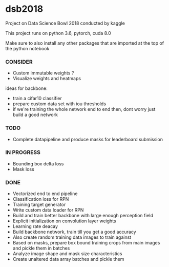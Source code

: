 # dsb2018
Project on Data Science Bowl 2018 conducted by kaggle

This project runs on python 3.6, pytorch, cuda 8.0

Make sure to also install any other packages that are imported at the top of the python notebook

### CONSIDER

* Custom immutable weights ?
* Visualize weights and heatmaps

ideas for backbone:
* train a cifar10 classifier
* prepare custom data set with iou thresholds
* if we're training the whole network end to end then, dont worry just build a good network

### TODO

* Complete datapipeline and produce masks for leaderboard submission

### IN PROGRESS

* Bounding box delta loss
* Mask loss

### DONE

* Vectorized end to end pipeline
* Classification loss for RPN
* Training target generator
* Write custom data loader for RPN
* Build and train better backbone with large enough perception field
* Explicit initialization on convolution layer weights
* Learning rate deacay
* Build backbone network, train till you get a good accuracy
* Also create random training data images to train against
* Based on masks, prepare box bound training crops from main images and pickle them in batches
* Analyze image shape and mask size characteristics
* Create unaltered data array batches and pickle them
